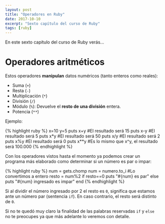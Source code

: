 ```yaml
---
layout: post
title: "Operadores en Ruby"
date: 2017-10-10
excerpt: "Sexto capítulo del curso de Ruby"
tags: [ruby]
---
```


En este sexto capítulo del curso de Ruby verás...

# Operadores aritméticos

Estos operadores **manipulan** datos numéricos (tanto enteros como reales):

* Suma (`+`)
* Resta (`-`)
* Multiplicación (`*`)
* División (`/`)
* Módulo (`%`): Devuelve el **resto de una división** entera.
* Potencia (`**`)

Ejemplo:

{% highlight ruby %}
x=10
y=5
puts x+y   #El resultado será 15
puts x-y   #El resultado será 5
puts x*y   #El resultado será 50
puts x/y   #El resultado será 2
puts x%y   #El resultado será 0
puts x**y  #Es lo mismo que x^y, el resultado será 100.000
{% endhighlight %}

Con los operadores vistos hasta el momento ya podemos crear un programa más elaborado como determinar si un número es par o impar:

{% highlight ruby %}
num = gets.chomp
num = numero.to_i #Lo convertimos a entero
resto = num%2
if resto==0
    puts "#{num} es par"
else
    puts "#{num} ingresado es impar"
end
{% endhighlight %}

Si al dividir el número ingresado por 2 el resto es `0`, significa que estamos ante un número par (sentencia `if`). En caso contrario, el resto será distinto de `0`.

Si no te quedó muy claro la finalidad de las palabras reservadas `if` y `else` no te preocupes ya que más adelante lo veremos con detalle.
